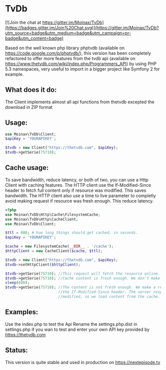 TvDb
====

[![Join the chat at https://gitter.im/Moinax/TvDb](https://badges.gitter.im/Join%20Chat.svg)](https://gitter.im/Moinax/TvDb?utm_source=badge&utm_medium=badge&utm_campaign=pr-badge&utm_content=badge)

Based on the well known php library phptvdb (available on https://code.google.com/p/phptvdb/), this version
has been completely refactored to offer more features from the tvdb api (available on https://www.thetvdb.com/wiki/index.php/Programmers_API)
by using PHP 5.3 namespaces, very useful to import in a bigger project like Symfony 2 for example.

What does it do:
----------------

The Client implements almost all api functions from thetvdb excepted the download in ZIP format

Usage:
------

```php
use Moinax\TvDb\Client;
$apiKey = 'YOURAPIKEY';

$tvdb = new Client("https://thetvdb.com", $apiKey);
$tvdb->getSerie(75710);
```

Cache usage:
------------

To save bandwidth, reduce latency, or both of two, you can use a Http Client with caching features.
The HTTP client use the If-Modified-Since header to fetch full content only if resource was modified. This saves bandwidth.
The HTTP client also use a time to live parameter to completly avoid making request if resource was fresh enough. This reduce latency.

```php
<?php
use Moinax\TvDb\Http\Cache\FilesystemCache;
use Moinax\TvDb\Http\CacheClient;
use Moinax\TvDb\Client;

$ttl = 600; # how long things should get cached, in seconds.
$apiKey = 'YOURAPIKEY';

$cache = new FilesystemCache(__DIR__ . '/cache');
$httpClient = new CacheClient($cache, $ttl);

$tvdb = new Client("https://thetvdb.com", $apiKey);
$tvdb->setHttpClient($httpClient);

$tvdb->getSerie(75710); //This request will fetch the resource online.
$tvdb->getSerie(75710); //Cache content is fresh enough. We don't make any request.
sleep(600);
$tvdb->getSerie(75710); //The content is not fresh enough. We make a request with
                        //the If-Modified-Since header. The server respond 304 Not
                        //modified, so we load content from the cache.
```


Examples:
---------

Use the index.php to test the Api
Rename the settings.php.dist in settings.php if you wan to test and enter your own API key provided by https://thetvdb.com

Status:
-------
This version is quite stable and used in production on https://nextepisode.tv
